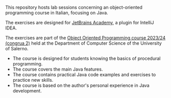 This repository hosts lab sessions concerning an object-oriented programming course in Italian, focusing on Java.

The exercises are designed for [JetBrains Academy](https://plugins.jetbrains.com/plugin/10081-jetbrains-academy), a plugin for IntelliJ IDEA.

The exercises are part of the [Object Oriented Programming course 2023/24 (congrua 2)](https://unisa.coursecatalogue.cineca.it/insegnamenti/2024/511548/2017/9999/500153?coorte=2023&schemaid=15912)
held at the Department of Computer Science of the University of Salerno.
* The course is designed for students knowing the basics of procedural programming.
* The course covers the main Java features.
* The course contains practical Java code examples and exercises to practice new skills.
* The course is based on the author's personal experience in Java development.